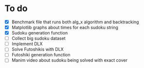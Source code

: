 # To do

- [x] Benchmark file that runs both alg_x algorithm and backtracking
- [x] Matplotlib graphs about times for each sudoku string
- [x] Sudoku generation function
- [ ] Collect big sudoku dataset
- [ ] Implement DLX
- [ ] Solve Futoshikis with DLX
- [ ] Futoshiki generation function
- [ ] Manim video about sudoku being solved with exact cover
